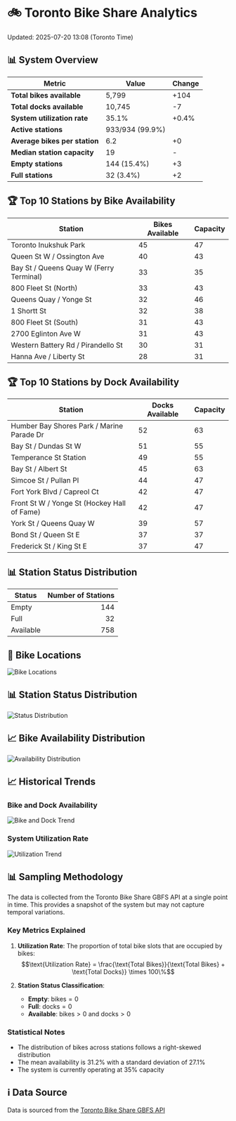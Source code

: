 # 🚲 Toronto Bike Share Analytics

Updated: 2025-07-20 13:08 (Toronto Time)

## 📊 System Overview
| Metric | Value | Change |
|--------|-------|--------|
| **Total bikes available** | 5,799 | +104 |
| **Total docks available** | 10,745 | -7 |
| **System utilization rate** | 35.1% | +0.4% |
| **Active stations** | 933/934 (99.9%) |  |
| **Average bikes per station** | 6.2 | +0 |
| **Median station capacity** | 19 | - |
| **Empty stations** | 144 (15.4%) | +3 |
| **Full stations** | 32 (3.4%) | +2 |

## 🏆 Top 10 Stations by Bike Availability
| Station | Bikes Available | Capacity |
|---------|-----------------|----------|
| Toronto Inukshuk Park | 45 | 47 |
| Queen St W / Ossington Ave | 40 | 43 |
| Bay St / Queens Quay W (Ferry Terminal) | 33 | 35 |
| 800 Fleet St (North) | 33 | 43 |
| Queens Quay / Yonge St | 32 | 46 |
| 1 Shortt St | 32 | 38 |
| 800 Fleet St (South) | 31 | 43 |
| 2700 Eglinton Ave W | 31 | 43 |
| Western Battery Rd / Pirandello St | 30 | 31 |
| Hanna Ave / Liberty St | 28 | 31 |

## 🏆 Top 10 Stations by Dock Availability
| Station | Docks Available | Capacity |
|---------|-----------------|----------|
| Humber Bay Shores Park / Marine Parade Dr | 52 | 63 |
| Bay St / Dundas St W | 51 | 55 |
| Temperance St Station | 49 | 55 |
| Bay St / Albert St | 45 | 63 |
| Simcoe St / Pullan Pl | 44 | 47 |
| Fort York  Blvd / Capreol Ct | 42 | 47 |
| Front St W / Yonge St (Hockey Hall of Fame) | 42 | 47 |
| York St / Queens Quay W | 39 | 57 |
| Bond St / Queen St E | 37 | 37 |
| Frederick St / King St E | 37 | 47 |

## 📊 Station Status Distribution
| Status     | Number of Stations |
|------------|-------------------:|
| Empty      | 144 |
| Full       | 32 |
| Available  | 758 |

## 📍 Bike Locations
![Bike Locations](docs/plots/location_plot.png)

## 📊 Station Status Distribution
![Status Distribution](docs/plots/status_distribution.png)

## 📈 Bike Availability Distribution
![Availability Distribution](docs/plots/availability_dist.png)

## 📈 Historical Trends
### Bike and Dock Availability
![Bike and Dock Trend](docs/plots/time_series/bike_dock_trend.png)

### System Utilization Rate
![Utilization Trend](docs/plots/time_series/utilization_trend.png)

## 📊 Sampling Methodology
The data is collected from the Toronto Bike Share GBFS API at a single point in time. This provides a snapshot of the system but may not capture temporal variations.

### Key Metrics Explained
1. **Utilization Rate**: The proportion of total bike slots that are occupied by bikes:
   $$\text{Utilization Rate} = \frac{\text{Total Bikes}}{\text{Total Bikes} + \text{Total Docks}} \times 100\%$$

2. **Station Status Classification**:
   - **Empty**: $\text{bikes} = 0$
   - **Full**: $\text{docks} = 0$
   - **Available**: $\text{bikes} > 0$ and $\text{docks} > 0$

### Statistical Notes
- The distribution of bikes across stations follows a right-skewed distribution
- The mean availability is 31.2% with a standard deviation of 27.1%
- The system is currently operating at 35% capacity

## ℹ️ Data Source
Data is sourced from the [Toronto Bike Share GBFS API](https://tor.publicbikesystem.net/ube/gbfs/v1/en/station_status)
